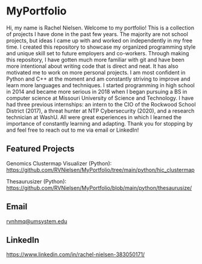 # MyPortfolio
Hi, my name is Rachel Nielsen. Welcome to my portfolio! This is a collection of projects I have done in the past few years. The majority are not school projects, but ideas I came up with and worked on independently in my free time. I created this repository to showcase my organized programming style and unique skill set to future employers and co-workers. Through making this repository, I have gotten much more familiar with git and have been more intentional about writing code that is direct and neat. It has also motivated me to work on more personal projects. I am most confident in Python and C++ at the moment and am constantly striving to improve and learn more languages and techniques. I started programming in high school in 2014 and became more serious in 2018 when I began pursuing a BS in computer science at Missouri University of Science and Technology. I have had three previous internships: an intern to the CIO of the Rockwood School District (2017), a threat hunter at NTP Cybersecurity (2020), and a research technician at WashU. All were great experiences in which I learned the importance of constantly learning and adapting. Thank you for stopping by and feel free to reach out to me via email or LinkedIn!

## Featured Projects
Genomics Clustermap Visualizer (Python): https://github.com/RVNielsen/MyPortfolio/tree/main/python/hic_clustermap

Thesaurusizer (Python): https://github.com/RVNielsen/MyPortfolio/blob/main/python/thesaurusize/

## Email
rvnhmq@umsystem.edu

## LinkedIn
https://www.linkedin.com/in/rachel-nielsen-383050171/
